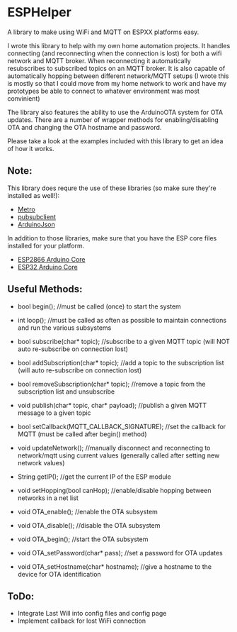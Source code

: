 # ESPHelper
A library to make using WiFi and MQTT on ESPXX platforms easy.

I wrote this library to help with my own home automation projects. It handles connecting (and reconnecting 
when the connection is lost) for both a wifi network and MQTT broker. When reconnecting it automatically 
resubscribes to subscribed topics on an MQTT broker. It is also capable of automatically hopping between
different network/MQTT setups (I wrote this is mostly so that I could move from my home network to work
and have my prototypes be able to connect to whatever environment was most convinient)

The library also features the ability to use the ArduinoOTA system for OTA updates. There are a number of wrapper 
methods for enabling/disabling OTA and changing the OTA hostname and password.

Please take a look at the examples included with this library to get an idea of how it works. 

Note:
-----
This library does requre the use of these libraries (so make sure they're installed as well!):
* [Metro](https://www.pjrc.com/teensy/td_libs_Metro.html)
* [pubsubclient](https://github.com/knolleary/pubsubclient)
* [ArduinoJson](https://github.com/bblanchon/ArduinoJson)

 In addition to those libraries, make sure that you have the ESP core files installed for your platform.
 * [ESP2866 Arduino Core](https://github.com/esp8266/Arduino)
 * [ESP32 Arduino Core](https://github.com/espressif/arduino-esp32)

Useful Methods:
---------------

* bool begin(); //must be called (once) to start the system

* int loop();  //must be called as often as possible to maintain connections and run the various subsystems


* bool subscribe(char* topic);  //subscribe to a given MQTT topic (will NOT auto re-subscribe on connection lost)

* bool addSubscription(char* topic);  //add a topic to the subscription list (will auto re-subscribe on connection lost)

* bool removeSubscription(char* topic); //remove a topic from the subscription list and unsubscribe

* void publish(char* topic, char* payload); //publish a given MQTT message to a given topic

* bool setCallback(MQTT_CALLBACK_SIGNATURE);  //set the callback for MQTT (must be called after begin() method)


* void updateNetwork(); //manually disconnect and reconnecting to network/mqtt using current values (generally called after setting new network values)

* String getIP(); //get the current IP of the ESP module


* void setHopping(bool canHop); //enable/disable hopping between networks in a net list


* void OTA_enable();  //enable the OTA subsystem

* void OTA_disable(); //disable the OTA subsystem

* void OTA_begin();   //start the OTA subsystem

* void OTA_setPassword(char* pass); //set a password for OTA updates

* void OTA_setHostname(char* hostname); //give a hostname to the device for OTA identification

ToDo:
-----

* Integrate Last Will into config files and config page
* Implement callback for lost WiFi connection

